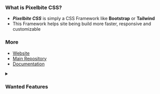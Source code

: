 <!--
![img](https://raw.githubusercontent.com/Pixelbite-CSS/.github/main/banner-yellow.png)
-->

### What is Pixelbite CSS?
- ***Pixelbite CSS*** is simply a CSS Framework like **Bootstrap** or **Tailwind**
- This Framework helps site being build more faster, responsive and customizable

### More
- [Website](https://pixelbite-css.github.io)
- [Main Repository](https://github.com/Pixelbite-CSS/pixelbite-css)
- [Documentation](https://github.com/Pixelbite-CSS/.github/blob/main/profile/documentation.md)

<details>
<summary><h3>Wanted Features</h3></summary>

* Size patterns
    * XS - extra small
    * S - small
    * M - medium
    * L - large
    * XL - extra large
    * 10%
    * 20%
    * 25%
    * 30%
    * 33.3%
    * 40%
    * 50%
    * 60%
    * 70%
    * 80%
    * 90%
    * 100%
    * 120%
    * 150%
    * 200%
    * 300%
    * 500%
    * Used for
        * Fonts
        * Paddings
        * Margins
        * Width
        * Height
* Cutom fonts
    * How to import?
* Positions (variaties)
    * Center Element
    * Center Flex
    * Float Left
    * Float Right
    * Text Left
    * Text Center
    * Text Right
* Buttons (variaties)
    * Rounded corners
    * Rectangled
    * 3d effect
    * Gradient
    * Complex
* Sliders (varieties)
    * Clear
    * Rounded
    * Gradient
    * Swipe
    * Progress
* Links <a>
    * Underlined
    * Non-underlined
* List (variaties)
    * Numbers
    * Points
    * Points 2
    * Clear
    * Emoji
    * Emoji 2
* Table
* Grid - Flex (responsive)
* Inputs
    * Text, TextArea (variaties)
    * Radio (varieties)
        * Rounded
        * Rectangle
        * 3d
    * Checkbox (varieties)
        * Rounded Corners
        * 3d
    * Switch
    * Disabled
* Darkmode (via System)
* Loader (variaties)
    * Loader Icons
* Header
    * HeaderLeft, HeaderRight
* Side menu
* Burger (responsive, variaties)
    * Icons
    * Animations
* Paragraphs
* Collapsables
* Containers (variaties)
    * Flex
    * Row
    * Collumn
    * Center
* Boxes (variaties)
    * Modals
    * Popovers
* Colors (also Custom Colors)
    * Text Color, Background, …
    * Red, Orange, Yellow, …
* Animations (variaties)
    * Shadows
    * Hovers (variaties)
    * Transitions (cubic-briezer, time)
    * Animations
* Image Showcase (variaties)
    * Slideshow
    * Click and Show
* Addons - make adittion for people ti make custom addons/CSSs for framework

</details>
